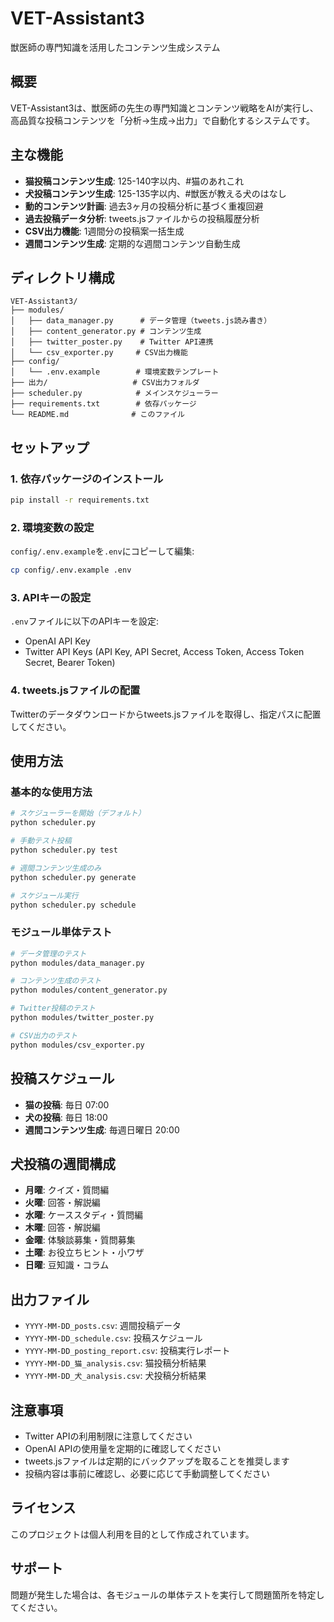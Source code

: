 # VET-Assistant3

獣医師の専門知識を活用したコンテンツ生成システム

## 概要

VET-Assistant3は、獣医師の先生の専門知識とコンテンツ戦略をAIが実行し、高品質な投稿コンテンツを「分析→生成→出力」で自動化するシステムです。

## 主な機能

- **猫投稿コンテンツ生成**: 125-140字以内、#猫のあれこれ
- **犬投稿コンテンツ生成**: 125-135字以内、#獣医が教える犬のはなし
- **動的コンテンツ計画**: 過去3ヶ月の投稿分析に基づく重複回避
- **過去投稿データ分析**: tweets.jsファイルからの投稿履歴分析
- **CSV出力機能**: 1週間分の投稿案一括生成
- **週間コンテンツ生成**: 定期的な週間コンテンツ自動生成

## ディレクトリ構成

```
VET-Assistant3/
├── modules/
│   ├── data_manager.py      # データ管理（tweets.js読み書き）
│   ├── content_generator.py # コンテンツ生成
│   ├── twitter_poster.py    # Twitter API連携
│   └── csv_exporter.py     # CSV出力機能
├── config/
│   └── .env.example        # 環境変数テンプレート
├── 出力/                   # CSV出力フォルダ
├── scheduler.py            # メインスケジューラー
├── requirements.txt        # 依存パッケージ
└── README.md              # このファイル
```

## セットアップ

### 1. 依存パッケージのインストール

```bash
pip install -r requirements.txt
```

### 2. 環境変数の設定

`config/.env.example`を`.env`にコピーして編集:

```bash
cp config/.env.example .env
```

### 3. APIキーの設定

`.env`ファイルに以下のAPIキーを設定:

- OpenAI API Key
- Twitter API Keys (API Key, API Secret, Access Token, Access Token Secret, Bearer Token)

### 4. tweets.jsファイルの配置

Twitterのデータダウンロードからtweets.jsファイルを取得し、指定パスに配置してください。

## 使用方法

### 基本的な使用方法

```bash
# スケジューラーを開始（デフォルト）
python scheduler.py

# 手動テスト投稿
python scheduler.py test

# 週間コンテンツ生成のみ
python scheduler.py generate

# スケジュール実行
python scheduler.py schedule
```

### モジュール単体テスト

```bash
# データ管理のテスト
python modules/data_manager.py

# コンテンツ生成のテスト
python modules/content_generator.py

# Twitter投稿のテスト
python modules/twitter_poster.py

# CSV出力のテスト
python modules/csv_exporter.py
```

## 投稿スケジュール

- **猫の投稿**: 毎日 07:00
- **犬の投稿**: 毎日 18:00
- **週間コンテンツ生成**: 毎週日曜日 20:00

## 犬投稿の週間構成

- **月曜**: クイズ・質問編
- **火曜**: 回答・解説編
- **水曜**: ケーススタディ・質問編
- **木曜**: 回答・解説編
- **金曜**: 体験談募集・質問募集
- **土曜**: お役立ちヒント・小ワザ
- **日曜**: 豆知識・コラム

## 出力ファイル

- `YYYY-MM-DD_posts.csv`: 週間投稿データ
- `YYYY-MM-DD_schedule.csv`: 投稿スケジュール
- `YYYY-MM-DD_posting_report.csv`: 投稿実行レポート
- `YYYY-MM-DD_猫_analysis.csv`: 猫投稿分析結果
- `YYYY-MM-DD_犬_analysis.csv`: 犬投稿分析結果

## 注意事項

- Twitter APIの利用制限に注意してください
- OpenAI APIの使用量を定期的に確認してください
- tweets.jsファイルは定期的にバックアップを取ることを推奨します
- 投稿内容は事前に確認し、必要に応じて手動調整してください

## ライセンス

このプロジェクトは個人利用を目的として作成されています。

## サポート

問題が発生した場合は、各モジュールの単体テストを実行して問題箇所を特定してください。